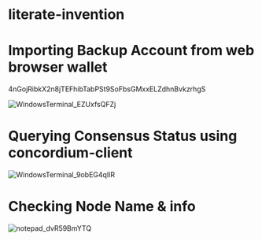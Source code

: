 # literate-invention

# Importing Backup Account from web browser wallet

4nGojRibkX2n8jTEFhibTabPSt9SoFbsGMxxELZdhnBvkzrhgS

![WindowsTerminal_EZUxfsQFZj](https://user-images.githubusercontent.com/41552663/217008278-6e96606a-b02c-4e4c-8ea3-7233ea912c0c.gif)


# Querying Consensus Status using concordium-client

![WindowsTerminal_9obEG4qlIR](https://user-images.githubusercontent.com/41552663/217005829-8cf10403-1ba6-46db-b7f3-c04c1698e583.gif)


# Checking Node Name & info

![notepad_dvR59BmYTQ](https://user-images.githubusercontent.com/41552663/217005417-55d4f91b-a126-4297-8f17-f37ae23538cc.gif)
